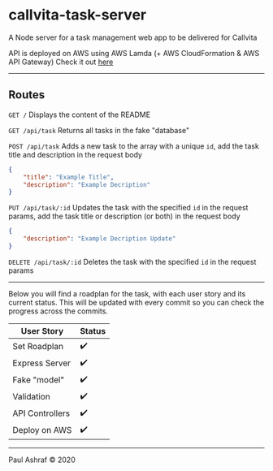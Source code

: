 # callvita-task-server

A Node server for a task management web app to be delivered for Callvita

API is deployed on AWS using AWS Lamda (+ AWS CloudFormation & AWS API Gateway)
Check it out [here](https://14i7iomlmc.execute-api.us-east-2.amazonaws.com/prod/)

---

## Routes

`GET /` Displays the content of the README

`GET /api/task` Returns all tasks in the fake "database"

`POST /api/task` Adds a new task to the array with a unique `id`, add the task title and description in the request body

```json
{
	"title": "Example Title",
	"description": "Example Decription"
}
```

`PUT /api/task/:id` Updates the task with the specified `id` in the request params, add the task title or description (or both) in the request body

```json
{
	"description": "Example Decription Update"
}
```

`DELETE /api/task/:id` Deletes the task with the specified `id` in the request params

---

Below you will find a roadplan for the task, with each user story and its current status. This will be updated with every commit so you can check the progress across the commits.

| User Story      | Status             |
| --------------- | ------------------ |
| Set Roadplan    | :heavy_check_mark: |
| Express Server  | :heavy_check_mark: |
| Fake "model"    | :heavy_check_mark: |
| Validation      | :heavy_check_mark: |
| API Controllers | :heavy_check_mark: |
| Deploy on AWS   | :heavy_check_mark: |

---

Paul Ashraf :copyright: 2020

